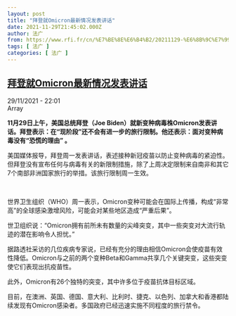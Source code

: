 ```yaml
---
layout: post
title: "拜登就Omicron最新情况发表讲话"
date: 2021-11-29T21:45:02.000Z
author: 法广
from: https://www.rfi.fr/cn/%E7%BE%8E%E6%B4%B2/20211129-%E6%8B%9C%E7%99%BB%E5%B0%B1omicron%E6%9C%80%E6%96%B0%E6%83%85%E5%86%B5%E5%8F%91%E8%A1%A8%E8%AE%B2%E8%AF%9D
tags: [ 法广 ]
categories: [ 法广 ]
---
```

<!--1638222302000-->
[拜登就Omicron最新情况发表讲话](https://www.rfi.fr/cn/%E7%BE%8E%E6%B4%B2/20211129-%E6%8B%9C%E7%99%BB%E5%B0%B1omicron%E6%9C%80%E6%96%B0%E6%83%85%E5%86%B5%E5%8F%91%E8%A1%A8%E8%AE%B2%E8%AF%9D)
------

<div>
<div>29/11/2021 - 22:01</div>Array<p><strong>                    11月29日上午，美国总统拜登（Joe Biden）就新变种病毒株Omicron发表讲话。拜登表示：在“现阶段”还不会有进一步的旅行限制。他还表示：面对变种病毒没有“恐慌的理由” 。                </strong></p><div >                    <p>美国媒体报导，拜登周一发表讲话，表述接种新冠疫苗以防止变种病毒的紧迫性。但拜登没有宣布任何与病毒有关的新限制措施，除了上周决定限制来自南非和其它7个南部非洲国家旅行的举措。该旅行限制周一生效。</p><p> </p><p>世界卫生组织（WHO）周一表示，Omicron变种可能会在国际上传播，构成“非常高”的全球感染激增风险，可能会对某些地区造成“严重后果”。</p><p>世卫组织说：“Omicron拥有前所未有数量的尖峰突变，其中一些突变对大流行轨迹的潜在影响令人担忧。”</p><p>据路透社采访的几位疾病专家说，已经有充分的理由相信Omicron会使疫苗有效性降低。Omicron与之前的两个变种Beta和Gamma共享几个关键突变，这些突变使它们表现出抗疫苗性。</p><p>此外，Omicron有26个独特的突变，其中许多位于疫苗抗体目标区域。</p><p>目前，在澳洲、英国、德国、意大利、比利时、捷克、以色列、加拿大和香港都陆续发现有Omicron感染者。多国政府已经迅速实施不同程度的旅行禁令。​​</p>                                            <div data-selfpromo-newsletter>    </div>    <div data-selfpromo-app>    </div>                </div>
</div>
